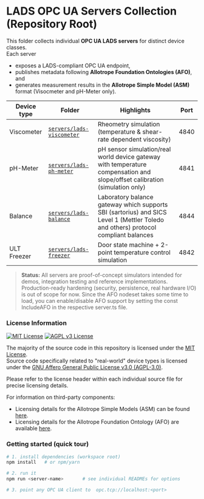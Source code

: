 # LADS OPC UA Servers Collection (Repository Root)

This folder collects individual **OPC UA LADS servers** for distinct device classes.  
Each server

* exposes a LADS-compliant OPC UA endpoint,
* publishes metadata following **Allotrope Foundation Ontologies (AFO)**, and
* generates measurement results in the **Allotrope Simple Model (ASM)** format (Visocmeter and pH-Meter only).

| Device type | Folder | Highlights | Port |
|-------------|--------|------------|------|
| Viscometer  | [`servers/lads-viscometer`](./servers/lads-viscometer/README.md) | Rheometry simulation (temperature & shear-rate dependent viscosity) |  4840  |
| pH-Meter    | [`servers/lads-ph-meter`](./servers/lads-ph-meter/README.md) | pH sensor simulation/real world device gateway with temperature compensation and slope/offset calibration (simulation only) |  4841  |
| Balance     | [`servers/lads-balance`](./servers/lads-balance/README.md) | Laboratory balance gateway which supports SBI (sartorius) and SICS Level 1 (Mettler Toledo and others) protocol compliant balances  |  4844  |
| ULT Freezer | [`servers/lads-freezer`](./servers/lads-freezer/README.md) | Door state machine + 2-point temperature control simulation |  4842  |

> **Status:** All servers are proof-of-concept simulators intended for demos, integration testing and reference implementations.  
> Production-ready hardening (security, persistence, real hardware I/O) is out of scope for now.
> Since the AFO nodeset takes some time to load, you can enable/disable AFO support by setting the const IncludeAFO in the respective server.ts file.

### License Information

[![MIT License](https://img.shields.io/badge/License-MIT-green.svg)](https://opensource.org/licenses/MIT)
[![AGPL v3 License](https://img.shields.io/badge/License-AGPL%20v3-blue.svg)](https://www.gnu.org/licenses/agpl-3.0.html)

The majority of the source code in this repository is licensed under the [MIT License](https://opensource.org/licenses/MIT).  
Source code specifically related to "real-world" device types is licensed under the [GNU Affero General Public License v3.0 (AGPL-3.0)](https://www.gnu.org/licenses/agpl-3.0.html).

Please refer to the license header within each individual source file for precise licensing details.

For information on third-party components:
- Licensing details for the Allotrope Simple Models (ASM) can be found [here](https://www.allotrope.org/asm).
- Licensing details for the Allotrope Foundation Ontology (AFO) are available [here](https://www.allotrope.org/ontologies).

### Getting started (quick tour)

```bash
# 1. install dependencies (workspace root)
npm install   # or npm/yarn

# 2. run it
npm run <server-name>       # see individual READMEs for options

# 3. point any OPC UA client to  opc.tcp://localhost:<port>
